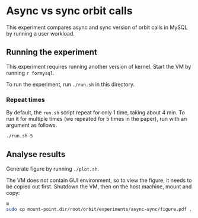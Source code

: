 # Async vs sync orbit calls

This experiment compares async and sync version of orbit calls in MySQL by running a user workload.

## Running the experiment

This experiment requires running another version of kernel. Start the VM by running `r formysql`.

To run the experiment, run `./run.sh` in this directory.

### Repeat times

By default, the `run.sh` script repeat for only 1 time, taking about 4 min. To
run it for multiple times (we repeated for 5 times in the paper), run with an
argument as follows.
```bash
./run.sh 5
```

## Analyse results

Generate figure by running `./plot.sh`.

The VM does not contain GUI environment, so to view the figure, it needs to be copied out first. Shutdown the VM, then on the host machine, mount and copy:
```bash
m
sudo cp mount-point.dir/root/orbit/experiments/async-sync/figure.pdf .
```

